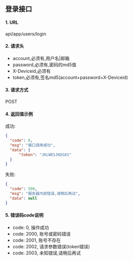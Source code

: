 ## 登录接口

#### 1. URL

api/app/users/login

#### 2. 请求头

- account,必须有,用户名|邮箱
- password,必须有,密码的md5值
- X-Deviceid,必须有
- token,必须有,签名md5(account+password+X-Deviceid)

#### 3. 请求方式

POST

#### 4. 返回值示例

成功:
```json
{
  "code": 0,
  "msg": "接口调用成功",
  "data": {
      "token": "JKLWESJKDS83"
  }
}
```

失败:
```json
{
  "code": 500,
  "msg": "服务器内部错误,请稍后再试",
  "data": null
}
```

#### 5. 错误码code说明

- code: 0, 操作成功
- code: 2000, 账号或密码错误
- code: 2001, 账号不存在
- code: 2002, 请求参数错误(token错误)
- code: 2003, 未知错误,请稍后再试